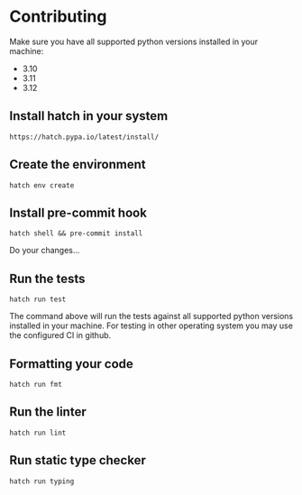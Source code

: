# Contributing

Make sure you have all supported python versions installed in your machine:

* 3.10
* 3.11
* 3.12

## Install hatch in your system

```https://hatch.pypa.io/latest/install/```

## Create the environment

```console
hatch env create
```

## Install pre-commit hook

```console
hatch shell && pre-commit install
```

Do your changes...

## Run the tests

```console
hatch run test
```

The command above will run the tests against all supported python versions
installed in your machine. For testing in other operating system you may use the
configured CI in github.

## Formatting your code
    
```console
hatch run fmt
```

## Run the linter

```console
hatch run lint
```

## Run static type checker

```console
hatch run typing
```